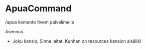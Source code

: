 # ApuaCommand
/apua komento fivem palvelimelle

Asennus
- Joku kansio, Sinne laitat. Kunhan on resources kansion sisällä!
